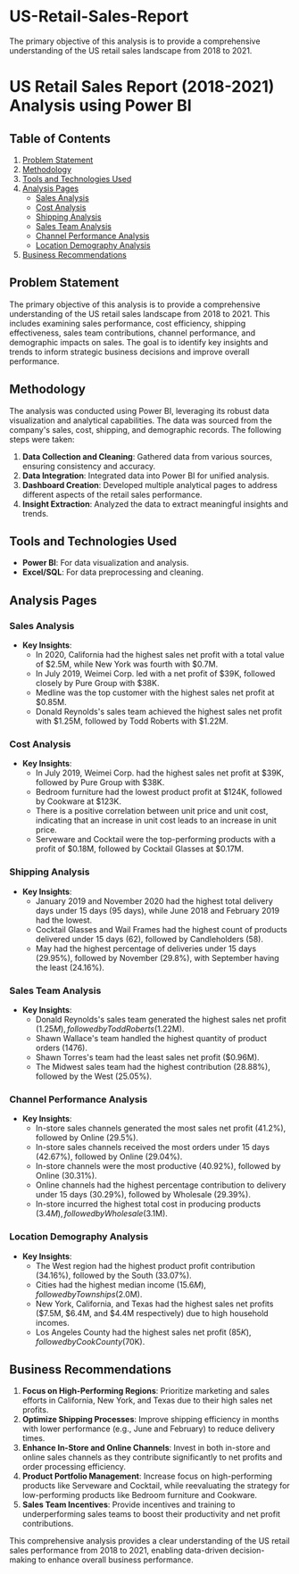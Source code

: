 # US-Retail-Sales-Report
The primary objective of this analysis is to provide a comprehensive understanding of the US retail sales landscape from 2018 to 2021.

# US Retail Sales Report (2018-2021) Analysis using Power BI

## Table of Contents
1. [Problem Statement](#problem-statement)
2. [Methodology](#methodology)
3. [Tools and Technologies Used](#tools-and-technologies-used)
4. [Analysis Pages](#analysis-pages)
   - [Sales Analysis](#sales-analysis)
   - [Cost Analysis](#cost-analysis)
   - [Shipping Analysis](#shipping-analysis)
   - [Sales Team Analysis](#sales-team-analysis)
   - [Channel Performance Analysis](#channel-performance-analysis)
   - [Location Demography Analysis](#location-demography-analysis)
5. [Business Recommendations](#business-recommendations)

## Problem Statement
The primary objective of this analysis is to provide a comprehensive understanding of the US retail sales landscape from 2018 to 2021. This includes examining sales performance, cost efficiency, shipping effectiveness, sales team contributions, channel performance, and demographic impacts on sales. The goal is to identify key insights and trends to inform strategic business decisions and improve overall performance.

## Methodology
The analysis was conducted using Power BI, leveraging its robust data visualization and analytical capabilities. The data was sourced from the company's sales, cost, shipping, and demographic records. The following steps were taken:

1. **Data Collection and Cleaning**: Gathered data from various sources, ensuring consistency and accuracy.
2. **Data Integration**: Integrated data into Power BI for unified analysis.
3. **Dashboard Creation**: Developed multiple analytical pages to address different aspects of the retail sales performance.
4. **Insight Extraction**: Analyzed the data to extract meaningful insights and trends.

## Tools and Technologies Used
- **Power BI**: For data visualization and analysis.
- **Excel/SQL**: For data preprocessing and cleaning.

## Analysis Pages

### Sales Analysis
- **Key Insights**:
  - In 2020, California had the highest sales net profit with a total value of $2.5M, while New York was fourth with $0.7M.
  - In July 2019, Weimei Corp. led with a net profit of $39K, followed closely by Pure Group with $38K.
  - Medline was the top customer with the highest sales net profit at $0.85M.
  - Donald Reynolds's sales team achieved the highest sales net profit with $1.25M, followed by Todd Roberts with $1.22M.

### Cost Analysis
- **Key Insights**:
  - In July 2019, Weimei Corp. had the highest sales net profit at $39K, followed by Pure Group with $38K.
  - Bedroom furniture had the lowest product profit at $124K, followed by Cookware at $123K.
  - There is a positive correlation between unit price and unit cost, indicating that an increase in unit cost leads to an increase in unit price.
  - Serveware and Cocktail were the top-performing products with a profit of $0.18M, followed by Cocktail Glasses at $0.17M.

### Shipping Analysis
- **Key Insights**:
  - January 2019 and November 2020 had the highest total delivery days under 15 days (95 days), while June 2018 and February 2019 had the lowest.
  - Cocktail Glasses and Wail Frames had the highest count of products delivered under 15 days (62), followed by Candleholders (58).
  - May had the highest percentage of deliveries under 15 days (29.95%), followed by November (29.8%), with September having the least (24.16%).

### Sales Team Analysis
- **Key Insights**:
  - Donald Reynolds's sales team generated the highest sales net profit ($1.25M), followed by Todd Roberts ($1.22M).
  - Shawn Wallace's team handled the highest quantity of product orders (1476).
  - Shawn Torres's team had the least sales net profit ($0.96M).
  - The Midwest sales team had the highest contribution (28.88%), followed by the West (25.05%).

### Channel Performance Analysis
- **Key Insights**:
  - In-store sales channels generated the most sales net profit (41.2%), followed by Online (29.5%).
  - In-store sales channels received the most orders under 15 days (42.67%), followed by Online (29.04%).
  - In-store channels were the most productive (40.92%), followed by Online (30.31%).
  - Online channels had the highest percentage contribution to delivery under 15 days (30.29%), followed by Wholesale (29.39%).
  - In-store incurred the highest total cost in producing products ($3.4M), followed by Wholesale ($3.1M).

### Location Demography Analysis
- **Key Insights**:
  - The West region had the highest product profit contribution (34.16%), followed by the South (33.07%).
  - Cities had the highest median income ($15.6M), followed by Townships ($2.0M).
  - New York, California, and Texas had the highest sales net profits ($7.5M, $6.4M, and $4.4M respectively) due to high household incomes.
  - Los Angeles County had the highest sales net profit ($85K), followed by Cook County ($70K).

## Business Recommendations
1. **Focus on High-Performing Regions**: Prioritize marketing and sales efforts in California, New York, and Texas due to their high sales net profits.
2. **Optimize Shipping Processes**: Improve shipping efficiency in months with lower performance (e.g., June and February) to reduce delivery times.
3. **Enhance In-Store and Online Channels**: Invest in both in-store and online sales channels as they contribute significantly to net profits and order processing efficiency.
4. **Product Portfolio Management**: Increase focus on high-performing products like Serveware and Cocktail, while reevaluating the strategy for low-performing products like Bedroom furniture and Cookware.
5. **Sales Team Incentives**: Provide incentives and training to underperforming sales teams to boost their productivity and net profit contributions.

This comprehensive analysis provides a clear understanding of the US retail sales performance from 2018 to 2021, enabling data-driven decision-making to enhance overall business performance.

